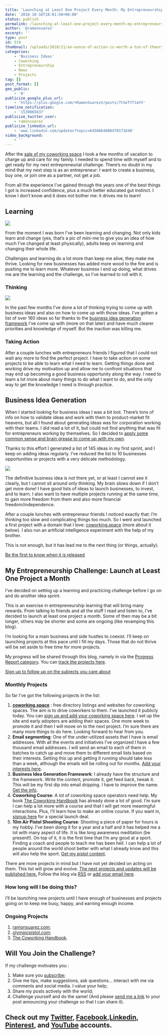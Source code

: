 ```yaml
---
title: 'Launching at Least One Project Every Month: My Entrepreneurship Learning Challenge'
date: '2018-10-16T18:01:50+00:00'
status: publish
permalink: /launching-at-least-one-project-every-month-my-entrepreneurship-learning-challenge
author: '@ramonsuarez'
excerpt: ''
type: post
id: 519
thumbnail: /uploads/2018/11/an-ounce-of-action-is-worth-a-ton-of-theory-rwe-instagram-post.png
categories: 
    - 'Business Ideas'
    - Coworking
    - Entrepreneurship
    - News
    - Projects
tag: []
post_format: []
geo_public:
    - '0'
publicize_google_plus_url:
    - 'https://plus.google.com/+RamonSuarezV/posts/7tSeTYfJaYV'
timeline_notification:
    - '1539865637'
publicize_twitter_user:
    - ramonsuarez
publicize_linkedin_url:
    - 'www.linkedin.com/updates?topic=6458664608470171648'
video_background:
    - ''
---
```

After the [sale of my coworking space](https://www.coworkinghandbook.com/ive-sold-betacowork-great-coworking-future/) I took a few months of vacation to charge up and care for my family. I needed to spend time with myself and to get ready for my next entrepreneurial challenge. There’s no doubt in my mind that my next step is as an entrepreneur: I want to create a business, buy one, or join one as a partner, not get a job.

From all the experience I’ve gained through the years one of the best things I got is increased confidence, plus a much better educated gut instinct. I know I don’t know and it does not bother me: it drives me to learn!

Learning
--------

![](/uploads/2018/10/mini-ramon.png)

From the moment I was born I’ve been learning and changing. Not only kids learn and change (yes, that’s a pic of mini-me to give you an idea of how much I’ve changed at least physically), adults keep on learning and changing their whole life.

Challenges and learning do a lot more than keep me alive, they make me thrive. Looking for new businesses has added more wood to the fire and is pushing me to learn more. Whatever business I end up doing, what drives me are the learning and the challenge, so I’ve learned to roll with it.

### Thinking

![](/uploads/2018/10/thinking.jpg)

In the past few months I’ve done a lot of thinking trying to come up with business ideas and also on how to come up with those ideas. I’ve gotten a list of over 160 ideas so far thanks to the [business idea generation framework](https://www.bifgmethod.com) I’ve come up with (more on that later) and have much clearer priorities and knowledge of myself. But the inaction was killing me.

### Taking Action

After a couple lunches with entrepreneurs friends I figured that I could not wait any more to find the perfect project. I have to take action on some projects to be able to learn what I need to learn. Getting things done and working drive my motivation up and allow me to confront situations that may end up becoming a good business opportunity along the way. I need to learn a lot more about many things to do what I want to do, and the only way to get the knowledge I need is through practice.

Business Idea Generation
------------------------

When I started looking for business ideas I was a bit lost. There’s tons of info on how to validate ideas and work with them to product-market fit heavens, but all I found about generating ideas was for corporation working with their teams. I did read a lot of it, but could not find anything that was fit for entrepreneurs working by themselves. So I decided to [apply some common sense and brain grease to come up with my own](https://www.bigfmethod.com).

Thanks to this effort I generated a list of 145 ideas in my first sprint, and I keep on adding ideas regularly. I’ve reduced the list to 10 businesses opportunities or projects with a very delicate methodology.

![](/uploads/2018/10/axe.gif)

The definitive business idea is not there yet, or at least I cannot see it clearly, but I cannot sit around only thinking. My brain slows down if I don’t get more done! I have good lists of ideas to launch businesses, to invest, and to learn. I also want to have multiple projects running at the same time, to gain more freedom from them and also more financial freedom/independence.

After a couple lunches with entrepreneur friends I noticed exactly that: I’m thinking too slow and complicating things too much. So I went and launched a first project with a domain that I love: [coworking.space](https://www.coworking.space) (more about it below). I also run an artificial intelligence experiment with the help of my brother.

This is not enough, but it has lead me to the next thing (or things, actually).

[Be the first to know when it is released](https://ramonsuarez.com/do-you-want-to-hear-from-me/)

My Entrepreneurship Challenge: Launch at Least One Project a Month
------------------------------------------------------------------

I’ve decided on setting up a learning and practicing challenge before I go on and do another idea sprint.

This is an exercise in entrepreneurship learning that will bring many rewards. From talking to friends and all the stuff I read and listen to, I’ve decided to launch at least one project a month. Some of then may be a bit longer, others may be shorter and some are ongoing (like revamping this blog).

I’m looking for a main business and side hustles to coexist. I’ll keep on launching projects at this pace until I fill my days. Those that do not thrive will be set aside to free time for more projects.

My progress will be shared through this blog, namely in via the [Progress Report category](https://ramonsuarez.com/category/projects/progress-report/). You can [track the projects here](https://ramonsuarez.com/challenge-projects/).

[Sign up to follow up on the subjects you care about](https://ramonsuarez.com/do-you-want-to-hear-from-me/)

### Monthly Projects

So far I’ve got the following projects in the list:

1. **[coworking.space](https://www.coworking.space)** : free directory listings and websites for coworking spaces. The aim is to drive coworkers to them. I’ve launched it publicly today. You can [sign up and add your coworking space here](https://www.coworking.space/register-admin/). I set up the site and early adopters are adding their spaces. One more week to promote it and then I will move on to the next project. I’m sure there are many more things to do here. Looking forward to hear from you.
2. **Email segmenting**: One of the under-utilized assets that I have is email addresses. With all the events and initiatives I’ve organized I have a few thousand email addresses. I will send an email to each of them in batches to catch up and move them to different email lists based on their interests. Setting this up and getting it running should take less than a week, although the emails will be rolling out for months. [Add your interests here](https://ramonsuarez.com/do-you-want-to-hear-from-me/).
3. **Business Idea Generation Framework**: I already have the structure and the framework. Write the content, promote it, get feed back, tweak it. This will be my first dip into email dripping. I have to improve the name. [Get the info](https://ramonsuarez.com/do-you-want-to-hear-from-me/).
4. **Coworking Course**: A lot of coworking space operators need help. My book [The Coworking Handbook](https://www.coworkinghandbook.com/) has already done a lot of good. I’m sure I can help a lot more with a course and that I will get more meaningful interactions. Plus, I’ll learn how to make an online course. If you want in, [signup here](https://ramonsuarez.com/do-you-want-to-hear-from-me/) for a special launch deal.
5. **10m Air Pistol Shooting Course**: Shooting a piece of paper for hours is my hobby. I’ve been doing it for a year and a half and it has helped me a lot with many aspect of life. It is like long awareness meditation (be present!). On top of it, it is the first time that I’m any good at a sport. Finding a coach and people to teach me has been hell. I can help a lot of people around the world shoot better with what I already know and this will also help the sport. [Get my pistol content](https://ramonsuarez.com/do-you-want-to-hear-from-me/).

There are more projects in mind but I have not yet decided on acting on them. This list will grow and evolve. [The next projects and updates will be published here.](https://ramonsuarez.com/challenge-projects/) Follow the blog via [RSS](https://ramonsuarez.com/feed/) or [add your email here](https://goo.gl/forms/y15ohrxE45xGD4bv1).

### How long will I be doing this?

I’ll be launching new projects until I have enough of businesses and projects going on to keep me busy, happy, and earning enough income.

### Ongoing Projects

1. [ramonsuarez.com](https://ramonsuarez.com);
2. [olympicpistol.com](https://www.olympicpistol.com);
3. [The Coworking Handbook](https://www.coworkinghandbook.com/).

Will You Join the Challenge?
----------------------------

If my challenge motivates you :

1. Make sure you [subscribe](https://ramonsuarez.com/do-you-want-to-hear-from-me/);
2. Give me tips, make suggestions, ask questions… interact with me via comments and social media. I value your help;
3. Share my posts actively with the world;
4. Challenge yourself and do the same! (And please [send me a link](http://ramonsuarez.com/contact/) to your post announcing your challenge so that I can share it).

Check out my [Twitter](https://twitter.com/ramonsuarez), [Facebook](https://www.facebook.com/ramonsuarezdotcom),[Linkedin](https://www.linkedin.com/in/ramonsuarez/), [Pinterest](https://www.pinterest.com/ramonsuarez/), and [YouTube](https://www.youtube.com/ramonsuarezv) accounts.
----------------------------------------------------------------------------------------------------------------------------------------------------------------------------------------------------------------------------------------------------------------------------------------